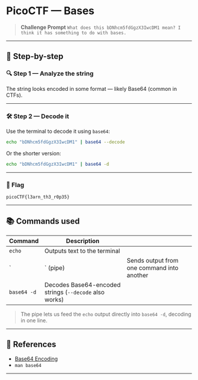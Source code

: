 # PicoCTF — Bases

> **Challenge Prompt**
> `What does this bDNhcm5fdGgzX3IwcDM1 mean? I think it has something to do with bases.`

---

## 🧠 Step-by-step

### 🔍 Step 1 — Analyze the string

The string looks encoded in some format — likely Base64 (common in CTFs).

---

### 🛠️ Step 2 — Decode it

Use the terminal to decode it using `base64`:

```bash
echo "bDNhcm5fdGgzX3IwcDM1" | base64 --decode
```

Or the shorter version:

```bash
echo "bDNhcm5fdGgzX3IwcDM1" | base64 -d
```

---

### 🏁 Flag

```text
picoCTF{l3arn_th3_r0p35}
```

---

## 📚 Commands used

| Command     | Description                                            |                                            |
| ----------- | ------------------------------------------------------ | ------------------------------------------ |
| `echo`      | Outputs text to the terminal                           |                                            |
| \`          | \` (pipe)                                              | Sends output from one command into another |
| `base64 -d` | Decodes Base64-encoded strings (`--decode` also works) |                                            |

> The pipe lets us feed the `echo` output directly into `base64 -d`, decoding in one line.

---

## 🧵 References

* [Base64 Encoding](https://en.wikipedia.org/wiki/Base64)
* `man base64`

---
